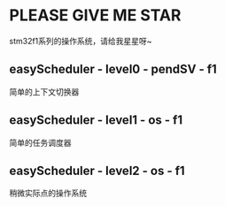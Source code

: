 # PLEASE GIVE ME STAR
stm32f1系列的操作系统，请给我星星呀~
## easyScheduler - level0 - pendSV - f1
简单的上下文切换器
## easyScheduler - level1 - os - f1
简单的任务调度器
## easyScheduler - level2 - os - f1
稍微实际点的操作系统
